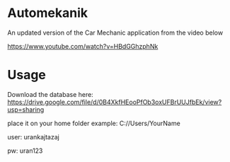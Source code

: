 # Automekanik

An updated version of the Car Mechanic application from the video below

https://www.youtube.com/watch?v=HBdGGhzphNk
#
# Usage

Download the database here:
https://drive.google.com/file/d/0B4XkfHEooPfOb3oxUFBrUUJfbEk/view?usp=sharing

place it on your home folder example:
C://Users/YourName


user: urankajtazaj

pw: uran123
